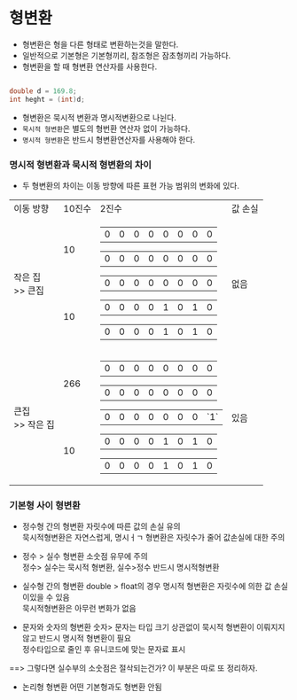 # 형변환

- 형변환은 형을 다른 형태로 변환하는것을 말한다.
- 일반적으로 기본형은 기본형끼리, 참조형은 잠초형끼리 가능하다.
- 형변환을 할 때 형변환 연산자를 사용한다.

```java

double d = 169.8;
int heght = (int)d;

```
- 형변환은 묵시적 변환과 명시적변환으로 나뉜다.
- `묵시적 형변환`은 별도의 형번환 연산자 없이 가능하다.
- `명시적 형변환`은 반드시 형변환연산자를 사용해야 한다.


### 명시적 형변환과 묵시적 형변환의 차이

- 두 형변환의 차이는 이동 방향에 따른 표현 가능 범위의 변화에 있다.

<table>
  <tr>
    <td>이동 방향</td>
    <td>10진수</td>
    <td>2진수</td>
    <td>값 손실</td>
  </tr>
  <tr>
    <td rowspan="2">작은 집 <br> >> 큰집</td>
    <td>10</td>
    <td rowspan="2">
      <table>
        <tr>
            <td>0</td><td>0</td><td>0</td><td>0</td><td>0</td><td>0</td><td>0</td><td>0</td>
        </tr>
      </table>
      <table>
        <tr>
            <td>0</td><td>0</td><td>0</td><td>0</td><td>0</td><td>0</td><td>0</td><td>0</td>
        </tr>
    </table>
    <table>
        <tr>
            <td>0</td><td>0</td><td>0</td><td>0</td><td>0</td><td>0</td><td>0</td><td>0</td>
        </tr>
    </table>
    <table>
        <tr>
            <td>0</td><td>0</td><td>0</td><td>0</td><td>1</td><td>0</td><td>1</td><td>0</td>
        </tr>
    </table>
    <table>
        <tr>
            <td>0</td><td>0</td><td>0</td><td>0</td><td>1</td><td>0</td><td>1</td><td>0</td>
        </tr>
      </table>
    </td>
    <td rowspan="2"> 없음</td>
  </tr>
  <tr>
    <td>10</td>
  </tr>
  <tr>
    <td rowspan="2">큰집 <br> >> 작은 집</td>
    <td>266</td>
    <td rowspan="2">
    <table>
      <tr>
        <td>0</td><td>0</td><td>0</td><td>0</td><td>0</td><td>0</td><td>0</td><td>0</td>
      </tr>
    </table>
    <table>
      <tr>
        <td>0</td><td>0</td><td>0</td><td>0</td><td>0</td><td>0</td><td>0</td><td>0</td>
      </tr>
    </table>
    <table>
        <tr>
            <td>0</td><td>0</td><td>0</td><td>0</td><td>0</td><td>0</td><td>0</td><td>`1`</td>
        </tr>
    </table>
    <table>
        <tr>
          <td>0</td><td>0</td><td>0</td><td>0</td><td>1</td><td>0</td><td>1</td><td>0</td>
        </tr>
    </table>
    <table>
         <tr>
          <td>0</td><td>0</td><td>0</td><td>0</td><td>1</td><td>0</td><td>1</td><td>0</td>
        </tr>
    </table>
    </td>
    <td rowspan="2"> 있음</td>
  </tr>
  <tr>
    <td>10</td>
  </tr>
</table>



### 기본형 사이 형변환

- 정수형 간의 형변환
자릿수에 따른 값의 손실 유의<br> 
묵시적형변환은 자연스럽게, 명시ㅓㄱ 형변환은 자릿수가 줄어 값손실에 대한 주의

- 정수 > 실수 형변환
소숫점 유무에 주의 <br>
정수> 실수는 묵시적 형변환, 실수>정수 반드시 명시적형변환

- 실수형 간의 형변환
double > float의 경우 명시적 형변환은 자릿수에 의한 값 손실이있을 수 있음<br>
묵시적형변환은 아무런 변화가 없음

- 문자와 숫자의 형변환 
숫자> 문자는 타입 크기 상관없이 묵시적 형변환이 이뤄지지않고 반드시 명시적 형변환이 필요<br>
정수타입으로 줄인 후 유니코드에 맞는 문자료 표시 

==> 그렇다면 실수부의 소숫점은 절삭되는건가? 이 부분은 따로 또 정리하자.

- 논리형 형변환
어떤 기본형과도 형변환 안됨




